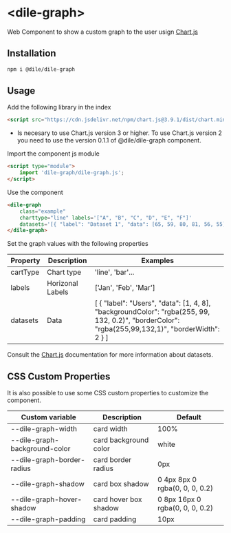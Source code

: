 # \<dile-graph>

Web Component to show a custom graph to the user usign [Chart.js](https://www.chartjs.org/)

## Installation

```bash
npm i @dile/dile-graph
```

## Usage

Add the following library in the index

```html
<script src="https://cdn.jsdelivr.net/npm/chart.js@3.9.1/dist/chart.min.js"></script>
```
* Is necesary to use Chart.js version 3 or higher. To use Chart.js version 2 you need to use the version 0.1.1 of @dile/dile-graph component.

Import the component js module

```html
<script type="module">
    import 'dile-graph/dile-graph.js';
</script>
````
Use the component

```html
<dile-graph 
    class="example"
    charttype="line" labels='["A", "B", "C", "D", "E", "F"]'
    datasets='[{ "label": "Dataset 1", "data": [65, 59, 80, 81, 56, 55], "borderColor": "rgb(255, 99, 132)", "backgroundColor": "rgb(177, 199, 232)"},{ "label": "Dataset 2", "data": [28, 48, 40, 19, 86, 27], "borderColor": "rgb(33, 150, 232)", "backgroundColor": "rgb(55, 199, 200)"}]'>
</dile-graph>
```

Set the graph values ​​with the following properties

| Property          | Description          | Examples                                               |
| ----------------- | -------------------- | ------------------------------------------------------ |
| cartType          | Chart type           | 'line', 'bar'...                                       |
| labels            | Horizonal Labels     | ['Jan', 'Feb', 'Mar']                               |
| datasets          | Data                 | [ { "label": "Users", "data": [1, 4, 8], "backgroundColor": "rgba(255, 99, 132, 0.2)", "borderColor": "rgba(255,99,132,1)", "borderWidth": 2 } ] |

Consult the [Chart.js](https://www.chartjs.org/) documentation for more information about datasets.

## CSS Custom Properties

It is also possible to use some CSS custom properties to customize the component.

| Custom variable                   | Description           | Default |
| --------------------------------- | --------------------- | ------- |
| --dile-graph-width                | card width            | 100%    |
| --dile-graph-background-color     | card background color | white   |
| --dile-graph-border-radius        | card border radius    | 0px     |
| --dile-graph-shadow               | card box shadow       | 0 4px 8px 0 rgba(0, 0, 0, 0.2)   |
| --dile-graph-hover-shadow         | card hover box shadow | 0 8px 16px 0 rgba(0, 0, 0, 0.2) |
| --dile-graph-padding              | card padding          | 10px     |


